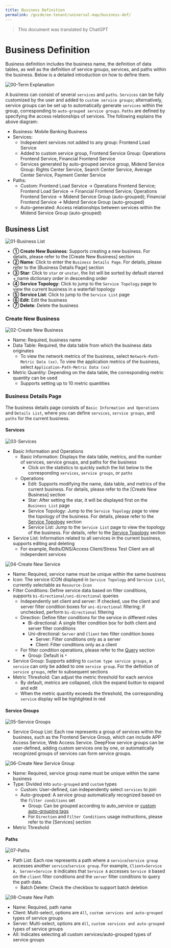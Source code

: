 ```yaml
---
title: Business Definition
permalink: /guide/ee-tenant/universal-map/business-def/
---
```


> This document was translated by ChatGPT

# Business Definition

Business definition includes the business name, the definition of data tables, as well as the definition of service groups, services, and paths within the business. Below is a detailed introduction on how to define them.

![00-Term Explanation](https://yunshan-guangzhou.oss-cn-beijing.aliyuncs.com/pub/pic/202310196530f64f1d682.jpg)

A business can consist of several `services` and `paths`. `Services` can be fully customized by the user and added to `custom service groups`; alternatively, service groups can be set up to automatically generate `services` within the group, corresponding to `auto-grouped service groups`. `Paths` are defined by specifying the access relationships of services. The following explains the above diagram:

- Business: Mobile Banking Business
- Services:
  - Independent services not added to any group: Frontend Load Service
  - Added to custom service group, Frontend Service Group: Operations Frontend Service, Financial Frontend Service
  - Services generated by auto-grouped service group, Midend Service Group: Rights Center Service, Search Center Service, Average Center Service, Payment Center Service
- Paths:
  - Custom: Frontend Load Service -> Operations Frontend Service; Frontend Load Service -> Financial Frontend Service; Operations Frontend Service -> Midend Service Group (auto-grouped); Financial Frontend Service -> Midend Service Group (auto-grouped)
  - Auto-generated: Access relationships between services within the Midend Service Group (auto-grouped)

## Business List

![01-Business List](https://yunshan-guangzhou.oss-cn-beijing.aliyuncs.com/pub/pic/202405166645a9c6679b3.png)

- **① Create New Business**: Supports creating a new business. For details, please refer to the [Create New Business] section
- **② Name**: Click to enter the `Business Details Page`. For details, please refer to the [Business Details Page] section
- **③ Star**: Click to `star` or `unstar`, the list will be sorted by default starred + name dictionary order in descending order
- **④ Service Topology**: Click to jump to the `Service Topology` page to view the current business in a waterfall topology
- **⑤ Service List**: Click to jump to the `Service List` page
- **⑥ Edit**: Edit the business
- **⑦ Delete**: Delete the business

### Create New Business

![02-Create New Business](https://yunshan-guangzhou.oss-cn-beijing.aliyuncs.com/pub/pic/2024040766124e3d393f6.png)

- Name: Required, business name
- Data Table: Required, the data table from which the business data originates
  - To view the network metrics of the business, select `Network-Path-Metric Data (xx)`. To view the application metrics of the business, select `Application-Path-Metric Data (xx)`
- Metric Quantity: Depending on the data table, the corresponding metric quantity can be used
  - Supports setting up to 10 metric quantities

### Business Details Page

The business details page consists of `Basic Information and Operations` and `Details List`, where you can define `services`, `service groups`, and `paths` for the current business.

#### Services

![03-Services](https://yunshan-guangzhou.oss-cn-beijing.aliyuncs.com/pub/pic/2024040766124e3e6a56d.png)

- Basic Information and Operations
  - Basic Information: Displays the data table, metrics, and the number of services, service groups, and paths for the business
    - Click on the statistics to quickly switch the list below to the corresponding `services`, `service groups`, or `paths`
  - Operations
    - Edit: Supports modifying the name, data table, and metrics of the current business. For details, please refer to the [Create New Business] section
    - Star: After setting the star, it will be displayed first on the `Business List` page
    - Service Topology: Jump to the `Service Topology` page to view the topology of the business. For details, please refer to the [Service Topology](./service-map/) section
    - Service List: Jump to the `Service List` page to view the topology of the business. For details, refer to the [Service Topology](./service-list/) section
- Service List: Information related to all services in the current business, supports editing and deleting
  - For example, Redis/DNS/Access Client/Stress Test Client are all independent services

![04-Create New Service](https://yunshan-guangzhou.oss-cn-beijing.aliyuncs.com/pub/pic/2024040766124e3fcabc4.png)

- Name: Required, service name must be unique within the same business
- Icon: The service ICON displayed in `Service Topology` and `Service List`, currently selectable as `Resource-Icon`
- Filter Conditions: Define service data based on filter conditions, supports `bi-directional/uni-directional` queries
  - Independently set client and server: If checked, use the client and server filter condition boxes for `uni-directional` filtering; if unchecked, perform `bi-directional` filtering
  - Direction: Define filter conditions for the service in different roles
    - Bi-directional: A single filter condition box for both client and server filter conditions
    - Uni-directional: `Server` and `Client` two filter condition boxes
      - Server: Filter conditions only as a server
      - Client: Filter conditions only as a client
  - For filter condition operations, please refer to the [Query](../query/overview/) section
    - Group: Default is `*`
- Service Group: Supports adding to `custom type service groups`, a `service` can only be added to one `service group`. For the definition of `service groups`, refer to subsequent sections
- Metric Threshold: Can adjust the metric threshold for each service
  - By default, metrics are collapsed, click the expand button to expand and edit
  - When the metric quantity exceeds the threshold, the corresponding `service` display will be highlighted in red

#### Service Groups

![05-Service Groups](https://yunshan-guangzhou.oss-cn-beijing.aliyuncs.com/pub/pic/2024040766124e41e9e32.png)

- Service Group List: Each row represents a group of services within the business, such as the Frontend Service Group, which can include APP Access Service, Web Access Service. DeepFlow service groups can be user-defined, adding custom services one by one, or automatically recognized groups of services can form service groups.

![06-Create New Service Group](https://yunshan-guangzhou.oss-cn-beijing.aliyuncs.com/pub/pic/2024040766124e4586d8e.png)

- Name: Required, service group name must be unique within the same business
- Type: Divided into `auto-grouped` and `custom` types
  - Custom: User-defined, can independently select `services` to join
  - Auto-grouped: A service group automatically recognized based on the `filter conditions` set
    - Group: Can be grouped according to auto_service or [custom auto-grouping tags](../../../features/auto-tagging/custom-tags)
    - For `Direction` and `Filter Conditions` usage instructions, please refer to the [Services] section
- Metric Threshold

#### Paths

![07-Paths](https://yunshan-guangzhou.oss-cn-beijing.aliyuncs.com/pub/pic/2024040766124e4869fe5.png)

- Path List: Each row represents a path where a `service`/`service group` accesses another `service`/`service group`. For example, `Client=Service A, Server=Service B` indicates that `Service A` accesses `Service B` based on the `client` filter conditions and the `server` filter conditions to query the path data.
  - Batch Delete: Check the checkbox to support batch deletion

![08-Create New Path](https://yunshan-guangzhou.oss-cn-beijing.aliyuncs.com/pub/pic/2024040766124e4a3bd2a.png)

- Name: Required, path name
- Client: Multi-select, options are `All`, `custom services and auto-grouped` types of service groups
- Server: Multi-select, options are `All`, `custom services and auto-grouped` types of service groups
- All: Indicates selecting all custom services/auto-grouped types of service groups